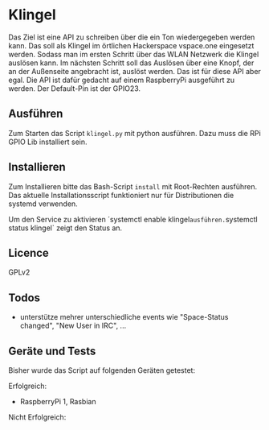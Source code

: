 # Klingel
Das Ziel ist eine API zu schreiben über die ein Ton wiedergegeben werden kann. Das soll als Klingel im örtlichen Hackerspace vspace.one eingesetzt werden. Sodass man im ersten Schritt über das WLAN Netzwerk die Klingel auslösen kann. Im nächsten Schritt soll das Auslösen über eine Knopf, der an der Außenseite angebracht ist, auslöst werden. Das ist für diese API aber egal. Die API ist dafür gedacht auf einem RaspberryPi ausgeführt zu werden. Der Default-Pin ist der GPIO23.

## Ausführen
Zum Starten das Script `klingel.py` mit python ausführen. Dazu muss die RPi GPIO Lib installiert sein.

## Installieren
Zum Installieren bitte das Bash-Script `install` mit Root-Rechten ausführen. Das aktuelle Installationsscript funktioniert nur für Distributionen die systemd verwenden. 

Um den Service zu aktivieren ´systemctl enable klingel` ausführen. `systemctl status klingel` zeigt den Status an.

## Licence
GPLv2

## Todos
+ unterstütze mehrer unterschiedliche events wie "Space-Status changed", "New User in IRC", ...

## Geräte und Tests
Bisher wurde das Script auf folgenden Geräten getestet:

Erfolgreich:
+ RaspberryPi 1, Rasbian

Nicht Erfolgreich:


